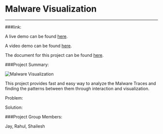 # Malware Visualization
_____________________________________________



###link:

A live demo can be found [here]().

A video demo can be found [here]().

The document for  this project can be found
[here]().

###Project Summary:

![Malware Visualization]()

This project provides fast and easy way to analyze the Malware Traces and finding the patterns between them through interaction and visualization.

Problem:

Solution:


###Project Group Members: 

Jay, Rahul, Shailesh
